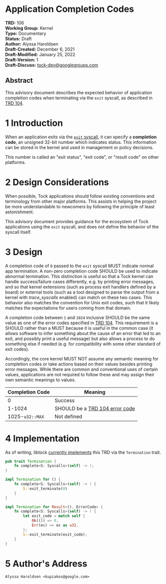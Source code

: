 Application Completion Codes
========================================

**TRD:** 106 <br/>
**Working Group:** Kernel<br/>
**Type:** Documentary<br/>
**Status:** Draft<br/>
**Author:** Alyssa Haroldsen<br/>
**Draft-Created:** December 6, 2021<br/>
**Draft-Modified:** January 25, 2022<br/>
**Draft-Version:** 1<br/>
**Draft-Discuss:** tock-dev@googlegroups.com</br>

Abstract
-------------------------------
This advisory document describes the expected behavior of application completion
codes when terminating via the `exit` syscall, as described in
[TRD 104][exit-syscall].

1 Introduction
===============================
When an application exits via the [`exit` syscall][exit-syscall], it can specify
a **completion code**, an unsigned 32-bit number which indicates status. This
information can be stored in the kernel and used in management or policy
decisions.

This number is called an "exit status", "exit code", or "result code" on other
platforms.

2 Design Considerations
===============================
When possible, Tock applications should follow existing conventions and
terminology from other major platforms. This assists in helping the project be
more understandable to newcomers by following the principle of least
astonishment.

This advisory document provides guidance for the ecosystem of Tock applications
using the `exit` syscall, and does not define the behavior of the syscall
itself.

3 Design
===============================
A completion code of `0` passed to the `exit` syscall MUST indicate normal app
termination. A non-zero completion code SHOULD be used to indicate abnormal
termination. This distinction is useful so that a Tock kernel can handle
success/failure cases differently, e.g. by printing error messages,
and so that kernel extensions (such as process exit handlers defined by a board)
or external tools (such as a tool designed to parse the output from a kernel
with *trace\_syscalls* enabled) can match on these two cases.
This behavior also matches the convention for Unix exit codes, such that it
likely matches the expectations for users coming from that domain.

A completion code between `1` and `1024` inclusive SHOULD be the
same value as one of the error codes specified in [TRD 104][error-codes].
This requirement is a SHOULD rather than a MUST because it is useful in the
common case (it allows software to infer something about the cause of an
error that led to an exit, and possibly print a useful message) but also
allows a process to do something else if needed (e.g. for compatibility
with some other standard of exit codes).

Accordingly, the core kernel MUST NOT assume any semantic meaning for completion
codes or take actions based on their values besides printing error messages.
While there are common and conventional uses of certain values, applications
are not required to follow these and may assign their own semantic meanings
to values.

| **Completion Code** | **Meaning**                                   |
| ------------------- | --------------------------------------------- |
| 0                   | Success                                       |
| 1-1024              | SHOULD be a [TRD 104 error code][error-codes] |
| 1025-`u32::MAX`     | Not defined                                   |

4 Implementation
===============================
As of writing, libtock [currently implements][termination] this TRD via the
`Termination` trait.

```rust
pub trait Termination {
    fn complete<S: Syscalls>(self) -> !;
}

impl Termination for () {
    fn complete<S: Syscalls>(self) -> ! {
        S::exit_terminate(0)
    }
}

impl Termination for Result<(), ErrorCode> {
    fn complete<S: Syscalls>(self) -> ! {
        let exit_code = match self {
            Ok(()) => 0,
            Err(ec) => ec as u32,
        };
        S::exit_terminate(exit_code);
    }
}
```

5 Author's Address
===============================
```
Alyssa Haroldsen <kupiakos@google.com>
```

[error-codes]: https://github.com/tock/tock/blob/master/doc/reference/trd104-syscalls.md#33-error-codes
[exit-syscall]: https://github.com/tock/tock/blob/master/doc/reference/trd104-syscalls.md#47-exit-class-id-6
[termination]: https://github.com/tock/libtock-rs/blob/030e5450c9480beb8b62674e1d6795f4e1697b19/platform/src/termination.rs
